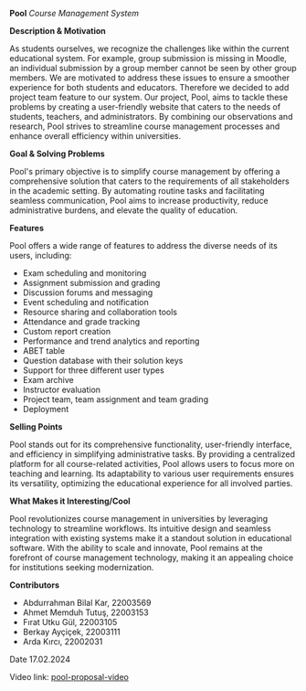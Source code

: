 **Pool** 
*Course Management System*


**Description & Motivation**

As students ourselves, we recognize the challenges like within the current educational system. For example, group submission is missing in Moodle, an individual submission by a group member cannot be seen by other group members. We are motivated to address these issues to ensure a smoother experience for both students and educators. Therefore we decided to add project team feature to our system. Our project, Pool, aims to tackle these problems by creating a user-friendly website that caters to the needs of students, teachers, and administrators. By combining our observations and research, Pool strives to streamline course management processes and enhance overall efficiency within universities.

**Goal & Solving Problems**

Pool's primary objective is to simplify course management by offering a comprehensive solution that caters to the requirements of all stakeholders in the academic setting. By automating routine tasks and facilitating seamless communication, Pool aims to increase productivity, reduce administrative burdens, and elevate the quality of education.


**Features**

Pool offers a wide range of features to address the diverse needs of its users, including:

  - Exam scheduling and monitoring
  - Assignment submission and grading
  - Discussion forums and messaging
  - Event scheduling and notification
  - Resource sharing and collaboration tools
  - Attendance and grade tracking
  - Custom report creation
  - Performance and trend analytics and reporting
  - ABET table
  - Question database with their solution keys
  - Support for three different user types
  - Exam archive
  - Instructor evaluation
  - Project team, team assignment and team grading
  - Deployment

**Selling Points**

  Pool stands out for its comprehensive functionality, user-friendly interface, and efficiency in simplifying administrative tasks. By providing a centralized platform for all course-related activities, Pool allows users to focus more on teaching and learning. Its adaptability to various user requirements ensures its versatility, optimizing the educational experience for all involved parties.

**What Makes it Interesting/Cool**

Pool revolutionizes course management in universities by leveraging technology to streamline workflows. Its intuitive design and seamless integration with existing systems make it a standout solution in educational software. With the ability to scale and innovate, Pool remains at the forefront of course management technology, making it an appealing choice for institutions seeking modernization.

**Contributors**

- Abdurrahman Bilal Kar, 22003569
- Ahmet Memduh Tutuş, 22003153
- Fırat Utku Gül, 22003105
- Berkay Ayçiçek, 22003111
- Arda Kırcı, 22002031


Date
17.02.2024

Video link: [pool-proposal-video](https://www.youtube.com/watch?v=_EOHPGk5RNc)
